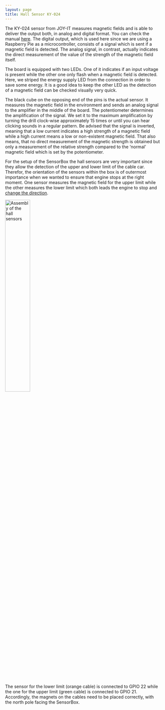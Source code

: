 ```yaml
---
layout: page
title: Hall Sensor KY-024
---
```


The KY-024 sensor  from JOY-IT measures magnetic fields and is able to deliver the output both, in analog and digital format. You can check the manual [here]( <http://anleitung.joy-it.net/wp-content/uploads/2018/11/SEN-KY024-Manual.pdf>). The digital output, which is used here since we are using a Raspberry Pie as a microcontroller, consists of a signal which is sent if a magnetic field is detected. The analog signal, in contrast, actually indicates the direct measurement of the value of the strength of the magnetic field itself. 

The board is equipped with two LEDs. One of it indicates if an input voltage is present while the other one only flash when a magnetic field is detected. Here, we striped the energy supply LED from the connection in order to save some energy. It is a good idea to keep the other LED as the detection of a magnetic field can be checked visually very quick. 

The black cube on the opposing end of the pins is the actual sensor. It measures the magnetic field in the environment and sends an analog signal to the amplifier in the middle of the board. The potentiometer determines the amplification of the signal. We set it to the maximum amplification by turning the drill clock-wise approximately 15 times or until you can hear clicking sounds in a regular pattern. Be advised that the signal is inverted, meaning that a low current indicates a high strength of a magnetic field while a high current means a low or non-existent magnetic field. That also means, that no direct measurement of the magnetic strength is obtained but only a measurement of the relative strength compared to the ‘normal’ magnetic field which is set by the potentiometer. 

For the setup of the SensorBox the hall sensors are very important since they allow the detection of the upper and lower limit of the cable car. Therefor, the orientation of the sensors within the box is of outermost importance when we wanted to ensure that engine stops at the right moment. One sensor measures the magnetic field for the upper limit while the other measures the lower limit which both leads the engine to stop and [change the direction](https://github.com/Nature40/pysensorproxy/blob/master/sensorproxy/lift.py).

<img src="../assets/images/hall_sensor.jpg" class="image" alt="Assembly of the hall sensors" width= "40%"/>

The sensor for the lower limit (orange cable) is connected to GPIO 22 while the one for the upper limit (green cable) is connected to GPIO 21. Accordingly, the magnets on the cables need to be placed correctly, with the north pole facing the SensorBox.  